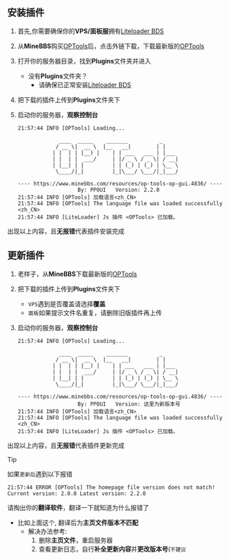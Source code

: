 ## 安装插件  

1. 首先,你需要确保你的**VPS/面板服**拥有[Liteloader BDS](https://www.minebbs.com/liteloader/) 

2. 从**MineBBS**购买[OPTools](https://www.minebbs.com/resources/optools-op-gui.4836/)后，点击外链下载，下载最新版的[OPTools](https://www.minebbs.com/resources/optools-op-gui.4836/)  

3. 打开你的服务器目录，找到**Plugins**文件夹并进入
     - 没有**Plugins**文件夹？  
          - 请确保已正常安装[Liteloader BDS](https://www.minebbs.com/liteloader/)

4. 把下载的插件上传到**Plugins**文件夹下  

5. 启动你的服务器，**观察控制台**   
     ```log
     21:57:44 INFO [OPTools] Loading...

                  ____  _____    _______          _
                 / __ \|  __ \  |__   __|        | |
                | |  | | |__) |    | | ___   ___ | |___
                | |  | |  ___/     | |/ _ \ / _ \| / __|
                | |__| | |         | | (_) | (_) | \__ \
                 \____/|_|         |_|\___/ \___/|_|___/

    ---- https://www.minebbs.com/resources/op-tools-op-gui.4836/ ----
                        By: PPOUI   Version: 2.2.0
     21:57:44 INFO [OPTools] 加载语言<zh_CN>
     21:57:44 INFO [OPTools] The language file was loaded successfully <zh_CN>
     21:57:44 INFO [LiteLoader] Js 插件 <OPTools> 已加载。
     ```

出现以上内容，且**无报错**代表插件安装完成

## 更新插件

1. 老样子，从**MineBBS**下载最新版的[OPTools](https://www.minebbs.com/resources/optools-op-gui.4836/)  

2. 把下载的插件上传到**Plugins**文件夹下  
     - `VPS`遇到是否覆盖请选择**覆盖**  
     - `面板`如果提示文件名重复，请删除旧版插件再上传  

3. 启动你的服务器，**观察控制台**   
     ```log
     21:57:44 INFO [OPTools] Loading...

                  ____  _____    _______          _
                 / __ \|  __ \  |__   __|        | |
                | |  | | |__) |    | | ___   ___ | |___
                | |  | |  ___/     | |/ _ \ / _ \| / __|
                | |__| | |         | | (_) | (_) | \__ \
                 \____/|_|         |_|\___/ \___/|_|___/

    ---- https://www.minebbs.com/resources/op-tools-op-gui.4836/ ----
                        By: PPOUI   Version: 这里为新版本号
     21:57:44 INFO [OPTools] 加载语言<zh_CN>
     21:57:44 INFO [OPTools] The language file was loaded successfully <zh_CN>
     21:57:44 INFO [LiteLoader] Js 插件 <OPTools> 已加载。
     ```

出现以上内容，且**无报错**代表插件更新完成

> [!tip]
> 如果`更新后`遇到以下报错
> ```log
> 21:57:44 ERROR [OPTools] The homepage file version does not match!
> Current version: 2.0.0 Latest version: 2.2.0
> ```
> 请掏出你的**翻译软件**，翻译一下就知道为什么报错了
> - 比如上面这个, 翻译后为**主页文件版本不匹配**
>    - 解决办法参考:
>         1. 删除**主页文件**，重启服务器
>         2. 查看更新日志，自行**补全更新内容**并**更改版本号**(`不建议`
